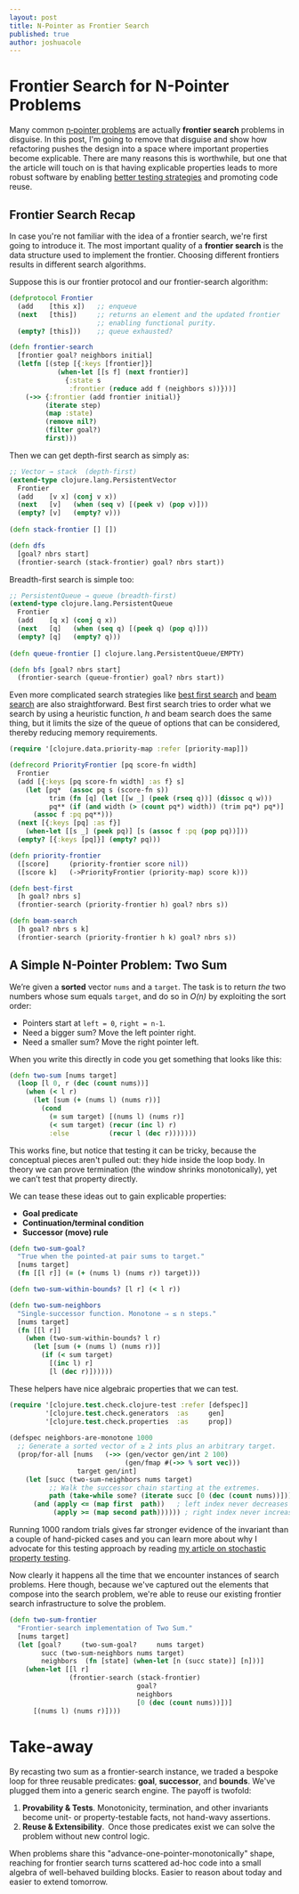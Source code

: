 ```yaml
---
layout: post
title: N-Pointer as Frontier Search
published: true
author: joshuacole
---
```


# Frontier Search for N-Pointer Problems

Many common [n‑pointer problems](https://leetcode.com/problem-list/two-pointers/) are actually **frontier search** problems in disguise.  In this post, I'm going to remove that disguise and show how refactoring pushes the design into a space where important properties become explicable.  There are many reasons this is worthwhile, but one that the article will touch on is that having explicable properties leads to more robust software by enabling [better testing strategies](https://joshuacol.es/2019/04/23/hypothesis.html) and promoting code reuse.

## Frontier Search Recap

In case you're not familiar with the idea of a frontier search, we're first going to introduce it.  The most important quality of a **frontier search** is the data structure used to implement the frontier.  Choosing different frontiers results in different search algorithms.  

Suppose this is our frontier protocol and our frontier-search algorithm:

```clojure
(defprotocol Frontier
  (add    [this x])   ;; enqueue
  (next   [this])     ;; returns an element and the updated frontier
                      ;; enabling functional purity.
  (empty? [this]))    ;; queue exhausted?

(defn frontier-search
  [frontier goal? neighbors initial]
  (letfn [(step [{:keys [frontier]}]
            (when-let [[s f] (next frontier)]
              {:state s
               :frontier (reduce add f (neighbors s))}))]
    (->> {:frontier (add frontier initial)}
         (iterate step)
         (map :state)
         (remove nil?)
         (filter goal?)
         first)))
```

Then we can get depth-first search as simply as:
```clojure
;; Vector → stack  (depth‑first)
(extend-type clojure.lang.PersistentVector
  Frontier
  (add    [v x] (conj v x))
  (next   [v]   (when (seq v) [(peek v) (pop v)]))
  (empty? [v]   (empty? v)))
  
(defn stack-frontier [] [])

(defn dfs 
  [goal? nbrs start] 
  (frontier-search (stack-frontier) goal? nbrs start))
```

Breadth-first search is simple too:
```clojure
;; PersistentQueue → queue (breadth‑first)
(extend-type clojure.lang.PersistentQueue
  Frontier
  (add    [q x] (conj q x))
  (next   [q]   (when (seq q) [(peek q) (pop q)]))
  (empty? [q]   (empty? q)))
  
(defn queue-frontier [] clojure.lang.PersistentQueue/EMPTY)

(defn bfs [goal? nbrs start]
  (frontier-search (queue-frontier) goal? nbrs start))
```

Even more complicated search strategies like [best first search](https://en.wikipedia.org/wiki/Best-first_search) and [beam search](https://en.wikipedia.org/wiki/Beam_search) are also straightforward.  Best first search tries to order what we search by using a heuristic function, *h* and beam search does the same thing, but it limits the size of the queue of options that can be considered, thereby reducing memory requirements.

```clojure
(require '[clojure.data.priority-map :refer [priority-map]])

(defrecord PriorityFrontier [pq score-fn width]
  Frontier
  (add [{:keys [pq score-fn width] :as f} s]
    (let [pq*  (assoc pq s (score-fn s))
          trim (fn [q] (let [[w _] (peek (rseq q))] (dissoc q w)))
          pq** (if (and width (> (count pq*) width)) (trim pq*) pq*)]
      (assoc f :pq pq**)))
  (next [{:keys [pq] :as f}]
    (when-let [[s _] (peek pq)] [s (assoc f :pq (pop pq))]))
  (empty? [{:keys [pq]}] (empty? pq)))

(defn priority-frontier
  ([score]     (priority-frontier score nil))
  ([score k]   (->PriorityFrontier (priority-map) score k)))

(defn best-first 
  [h goal? nbrs s]
  (frontier-search (priority-frontier h) goal? nbrs s))

(defn beam-search 
  [h goal? nbrs s k]
  (frontier-search (priority-frontier h k) goal? nbrs s))
```

## A Simple N-Pointer Problem: Two Sum

We’re given a **sorted** vector `nums` and a `target`. The task is to return _the_ two numbers whose sum equals `target`, and do so in _O(n)_ by exploiting the sort order:

- Pointers start at `left = 0`, `right = n‑1`.
- Need a bigger sum? Move the left pointer right.
- Need a smaller sum? Move the right pointer left.

When you write this directly in code you get something that looks like this:

```clojure
(defn two-sum [nums target]
  (loop [l 0, r (dec (count nums))]
    (when (< l r)
      (let [sum (+ (nums l) (nums r))]
        (cond
          (= sum target) [(nums l) (nums r)]
          (< sum target) (recur (inc l) r)
          :else          (recur l (dec r)))))))
```

This works fine, but notice that testing it can be tricky, because the conceptual pieces aren't pulled out: they hide inside the loop body. In theory we can prove termination (the window shrinks monotonically), yet we can’t test that property directly.

We can tease these ideas out to gain explicable properties:

- **Goal predicate**
- **Continuation/terminal condition**
- **Successor (move) rule**

```clojure 
(defn two-sum-goal?
  "True when the pointed-at pair sums to target."
  [nums target]
  (fn [[l r]] (= (+ (nums l) (nums r)) target)))

(defn two-sum-within-bounds? [l r] (< l r))

(defn two-sum-neighbors
  "Single-successor function. Monotone ⇒ ≤ n steps."
  [nums target]
  (fn [[l r]]
    (when (two-sum-within-bounds? l r)
      (let [sum (+ (nums l) (nums r))]
        (if (< sum target)
          [(inc l) r]                   
          [l (dec r)])))))
```

These helpers have nice algebraic properties that we can test.

```clojure
(require '[clojure.test.check.clojure-test :refer [defspec]]
         '[clojure.test.check.generators  :as     gen]
         '[clojure.test.check.properties  :as     prop])
         
(defspec neighbors-are-monotone 1000
  ;; Generate a sorted vector of ≥ 2 ints plus an arbitrary target.
  (prop/for-all [nums   (->> (gen/vector gen/int 2 100)
                             (gen/fmap #(->> % sort vec)))
                 target gen/int]
    (let [succ (two-sum-neighbors nums target)
          ;; Walk the successor chain starting at the extremes.
          path (take-while some? (iterate succ [0 (dec (count nums))]))]
      (and (apply <= (map first  path))   ; left index never decreases
           (apply >= (map second path)))))) ; right index never increases

```

Running 1000 random trials gives far stronger evidence of the invariant than a couple of hand-picked cases and you can learn more about why I advocate for this testing approach by reading [my article on stochastic property testing](https://joshuacol.es/2019/04/23/hypothesis.html).

Now clearly it happens all the time that we encounter instances of search problems.  Here though, because we've captured out the elements that compose into the search problem, we're able to reuse our existing frontier search infrastructure to solve the problem.

```clojure
(defn two-sum-frontier
  "Frontier-search implementation of Two Sum."
  [nums target]
  (let [goal?     (two-sum-goal?     nums target)
        succ (two-sum-neighbors nums target)
        neighbors  (fn [state] (when-let [n (succ state)] [n]))]
    (when-let [[l r]
               (frontier-search (stack-frontier)
                                goal?
                                neighbors
                                [0 (dec (count nums))])]
      [(nums l) (nums r)])))
```

# Take-away

By recasting two sum as a frontier-search instance, we traded a bespoke loop for three reusable predicates: **goal**, **successor**, and **bounds**.  We've plugged them into a generic search engine. The payoff is twofold:

1. **Provability & Tests**. Monotonicity, termination, and other invariants become unit- or property-testable facts, not hand-wavy assertions.    
2. **Reuse & Extensibility**. Once those predicates exist we can solve the problem without new control logic.

When problems share this "advance-one-pointer-monotonically" shape, reaching for frontier search turns scattered ad-hoc code into a small algebra of well-behaved building blocks.  Easier to reason about today and easier to extend tomorrow.
